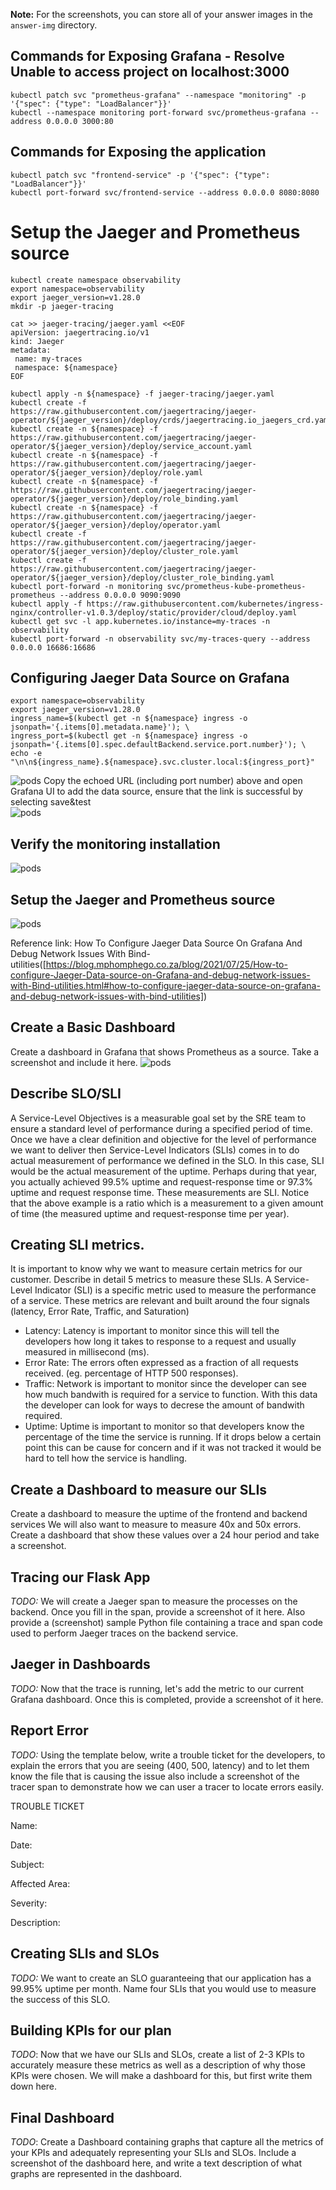 **Note:** For the screenshots, you can store all of your answer images in the `answer-img` directory.

## Commands for Exposing Grafana - Resolve Unable to access project on localhost:3000
```
kubectl patch svc "prometheus-grafana" --namespace "monitoring" -p '{"spec": {"type": "LoadBalancer"}}'
kubectl --namespace monitoring port-forward svc/prometheus-grafana --address 0.0.0.0 3000:80
```

## Commands for Exposing the application
```
kubectl patch svc "frontend-service" -p '{"spec": {"type": "LoadBalancer"}}'
kubectl port-forward svc/frontend-service --address 0.0.0.0 8080:8080
```

# Setup the Jaeger and Prometheus source 
```
kubectl create namespace observability
export namespace=observability
export jaeger_version=v1.28.0
mkdir -p jaeger-tracing

cat >> jaeger-tracing/jaeger.yaml <<EOF
apiVersion: jaegertracing.io/v1
kind: Jaeger
metadata:
 name: my-traces
 namespace: ${namespace}
EOF

kubectl apply -n ${namespace} -f jaeger-tracing/jaeger.yaml
kubectl create -f https://raw.githubusercontent.com/jaegertracing/jaeger-operator/${jaeger_version}/deploy/crds/jaegertracing.io_jaegers_crd.yaml
kubectl create -n ${namespace} -f https://raw.githubusercontent.com/jaegertracing/jaeger-operator/${jaeger_version}/deploy/service_account.yaml
kubectl create -n ${namespace} -f https://raw.githubusercontent.com/jaegertracing/jaeger-operator/${jaeger_version}/deploy/role.yaml
kubectl create -n ${namespace} -f https://raw.githubusercontent.com/jaegertracing/jaeger-operator/${jaeger_version}/deploy/role_binding.yaml
kubectl create -n ${namespace} -f https://raw.githubusercontent.com/jaegertracing/jaeger-operator/${jaeger_version}/deploy/operator.yaml
kubectl create -f https://raw.githubusercontent.com/jaegertracing/jaeger-operator/${jaeger_version}/deploy/cluster_role.yaml
kubectl create -f https://raw.githubusercontent.com/jaegertracing/jaeger-operator/${jaeger_version}/deploy/cluster_role_binding.yaml
kubectl port-forward -n monitoring svc/prometheus-kube-prometheus-prometheus --address 0.0.0.0 9090:9090
kubectl apply -f https://raw.githubusercontent.com/kubernetes/ingress-nginx/controller-v1.0.3/deploy/static/provider/cloud/deploy.yaml
kubectl get svc -l app.kubernetes.io/instance=my-traces -n observability
kubectl port-forward -n observability svc/my-traces-query --address 0.0.0.0 16686:16686
```

## Configuring Jaeger Data Source on Grafana
```
export namespace=observability
export jaeger_version=v1.28.0
ingress_name=$(kubectl get -n ${namespace} ingress -o jsonpath='{.items[0].metadata.name}'); \
ingress_port=$(kubectl get -n ${namespace} ingress -o jsonpath='{.items[0].spec.defaultBackend.service.port.number}'); \
echo -e "\n\n${ingress_name}.${namespace}.svc.cluster.local:${ingress_port}"
```

![pods](https://github.com/cchla1021/Project_Starter_Files-Building_a_Metrics_Dashboard/blob/main/answer-img/jaeger-grafana.PNG)
Copy the echoed URL (including port number) above and open Grafana UI to add the data source, ensure that the link is successful by selecting save&test                 
![pods](https://github.com/cchla1021/Project_Starter_Files-Building_a_Metrics_Dashboard/blob/main/answer-img/jaeger-datasource.PNG)

## Verify the monitoring installation
![pods](https://github.com/cchla1021/Project_Starter_Files-Building_a_Metrics_Dashboard/blob/main/answer-img/verify-installation.PNG)

## Setup the Jaeger and Prometheus source
![pods](https://github.com/cchla1021/Project_Starter_Files-Building_a_Metrics_Dashboard/blob/main/answer-img/Setup-the-Jaeger-and-Prometheus-source.PNG)

Reference link: How To Configure Jaeger Data Source On Grafana And Debug Network Issues With Bind-utilities([https://blog.mphomphego.co.za/blog/2021/07/25/How-to-configure-Jaeger-Data-source-on-Grafana-and-debug-network-issues-with-Bind-utilities.html#how-to-configure-jaeger-data-source-on-grafana-and-debug-network-issues-with-bind-utilities])

## Create a Basic Dashboard
Create a dashboard in Grafana that shows Prometheus as a source. Take a screenshot and include it here.
![pods](https://github.com/cchla1021/Project_Starter_Files-Building_a_Metrics_Dashboard/blob/main/answer-img/Grafana-Prometheus-Basic-Dashboard.PNG)

## Describe SLO/SLI
A Service-Level Objectives is a measurable goal set by the SRE team to ensure a standard level of performance during a specified period of time. Once we have a clear definition and objective for the level of performance we want to deliver then Service-Level Indicators (SLIs) comes in to do actual measurement of performance we defined in the SLO. In this case, SLI would be the actual measurement of the uptime. Perhaps during that year, you actually achieved 99.5% uptime and request-response time or 97.3% uptime and request response time. These measurements are SLI. Notice that the above example is a ratio which is a measurement to a given amount of time (the measured uptime and request-response time per year).

## Creating SLI metrics.
It is important to know why we want to measure certain metrics for our customer. Describe in detail 5 metrics to measure these SLIs. 
A Service-Level Indicator (SLI) is a specific metric used to measure the performance of a service. These metrics are relevant and built around the four signals (latency, Error Rate, Traffic, and Saturation)

* Latency: Latency is important to monitor since this will tell the developers how long it takes to response to a request and usually measured in millisecond (ms).
* Error Rate: The errors often expressed as a fraction of all requests received. (eg. percentage of HTTP 500 responses).
* Traffic: Network is important to monitor since the developer can see how much bandwith is required for a service to function. With this data the developer can look for ways to decrese the amount of bandwith required.
* Uptime: Uptime is important to monitor so that developers know the percentage of the time the service is running. If it drops below a certain point this can be cause for concern and if it was not tracked it would be hard to tell how the service is handling.


## Create a Dashboard to measure our SLIs
Create a dashboard to measure the uptime of the frontend and backend services We will also want to measure to measure 40x and 50x errors. Create a dashboard that show these values over a 24 hour period and take a screenshot.

## Tracing our Flask App
*TODO:*  We will create a Jaeger span to measure the processes on the backend. Once you fill in the span, provide a screenshot of it here. Also provide a (screenshot) sample Python file containing a trace and span code used to perform Jaeger traces on the backend service.

## Jaeger in Dashboards
*TODO:* Now that the trace is running, let's add the metric to our current Grafana dashboard. Once this is completed, provide a screenshot of it here.

## Report Error
*TODO:* Using the template below, write a trouble ticket for the developers, to explain the errors that you are seeing (400, 500, latency) and to let them know the file that is causing the issue also include a screenshot of the tracer span to demonstrate how we can user a tracer to locate errors easily.

TROUBLE TICKET

Name:

Date:

Subject:

Affected Area:

Severity:

Description:


## Creating SLIs and SLOs
*TODO:* We want to create an SLO guaranteeing that our application has a 99.95% uptime per month. Name four SLIs that you would use to measure the success of this SLO.

## Building KPIs for our plan
*TODO*: Now that we have our SLIs and SLOs, create a list of 2-3 KPIs to accurately measure these metrics as well as a description of why those KPIs were chosen. We will make a dashboard for this, but first write them down here.

## Final Dashboard
*TODO*: Create a Dashboard containing graphs that capture all the metrics of your KPIs and adequately representing your SLIs and SLOs. Include a screenshot of the dashboard here, and write a text description of what graphs are represented in the dashboard.  

